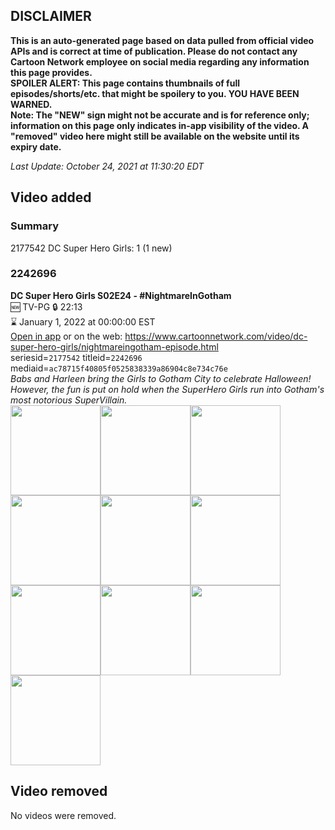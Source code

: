 ## DISCLAIMER
**This is an auto-generated page based on data pulled from official video APIs and is correct at time of publication. Please do not contact any Cartoon Network employee on social media regarding any information this page provides.**  
**SPOILER ALERT: This page contains thumbnails of full episodes/shorts/etc. that might be spoilery to you. YOU HAVE BEEN WARNED.**  
**Note: The "NEW" sign might not be accurate and is for reference only; information on this page only indicates in-app visibility of the video. A "removed" video here might still be available on the website until its expiry date.**  

_Last Update: October 24, 2021 at 11:30:20 EDT_
## Video added
### Summary
2177542 DC Super Hero Girls: 1 (1 new)  
### 2242696
**DC Super Hero Girls S02E24 - #NightmareInGotham**  
🆕 TV-PG 🔒 22:13  
⌛ January 1, 2022 at 00:00:00 EST  
[Open in app](https://cnvideo.sercomkc.org/redirector.html?type=cnapp&seriesid=2177542&titleid=2242696&mediaid=ac78715f40805f0525838339a86904c8e734c76e) or on the web: https://www.cartoonnetwork.com/video/dc-super-hero-girls/nightmareingotham-episode.html  
seriesid=`2177542` titleid=`2242696` mediaid=`ac78715f40805f0525838339a86904c8e734c76e`  
_Babs and Harleen bring the Girls to Gotham City to celebrate Halloween! However, the fun is put on hold when the SuperHero Girls run into Gotham's most notorious SuperVillain._  
<a href="https://s3.amazonaws.com/cartoonorchestrator/2242696_001_1280x720.jpg"><img src="https://s3.amazonaws.com/cartoonorchestrator/2242696_001_640x360.jpg" height="144px" /></a><a href="https://s3.amazonaws.com/cartoonorchestrator/2242696_002_1280x720.jpg"><img src="https://s3.amazonaws.com/cartoonorchestrator/2242696_002_640x360.jpg" height="144px" /></a><a href="https://s3.amazonaws.com/cartoonorchestrator/2242696_003_1280x720.jpg"><img src="https://s3.amazonaws.com/cartoonorchestrator/2242696_003_640x360.jpg" height="144px" /></a><a href="https://s3.amazonaws.com/cartoonorchestrator/2242696_004_1280x720.jpg"><img src="https://s3.amazonaws.com/cartoonorchestrator/2242696_004_640x360.jpg" height="144px" /></a><a href="https://s3.amazonaws.com/cartoonorchestrator/2242696_005_1280x720.jpg"><img src="https://s3.amazonaws.com/cartoonorchestrator/2242696_005_640x360.jpg" height="144px" /></a><a href="https://s3.amazonaws.com/cartoonorchestrator/2242696_006_1280x720.jpg"><img src="https://s3.amazonaws.com/cartoonorchestrator/2242696_006_640x360.jpg" height="144px" /></a><a href="https://s3.amazonaws.com/cartoonorchestrator/2242696_007_1280x720.jpg"><img src="https://s3.amazonaws.com/cartoonorchestrator/2242696_007_640x360.jpg" height="144px" /></a><a href="https://s3.amazonaws.com/cartoonorchestrator/2242696_008_1280x720.jpg"><img src="https://s3.amazonaws.com/cartoonorchestrator/2242696_008_640x360.jpg" height="144px" /></a><a href="https://s3.amazonaws.com/cartoonorchestrator/2242696_009_1280x720.jpg"><img src="https://s3.amazonaws.com/cartoonorchestrator/2242696_009_640x360.jpg" height="144px" /></a><a href="https://s3.amazonaws.com/cartoonorchestrator/2242696_010_1280x720.jpg"><img src="https://s3.amazonaws.com/cartoonorchestrator/2242696_010_640x360.jpg" height="144px" /></a>
## Video removed
No videos were removed.  
